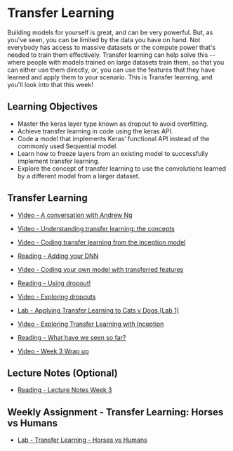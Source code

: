 # Transfer Learning

Building models for yourself is great, and can be very powerful. But, as you've seen, you can be limited by the data you have on hand. Not everybody has access to massive datasets or the compute power that's needed to train them effectively. Transfer learning can help solve this -- where people with models trained on large datasets train them, so that you can either use them directly, or, you can use the features that they have learned and apply them to your scenario. This is Transfer learning, and you'll look into that this week!

## Learning Objectives

- Master the keras layer type known as dropout to avoid overfitting.
- Achieve transfer learning in code using the keras API.
- Code a model that implements Keras’ functional API instead of the commonly used Sequential model.
- Learn how to freeze layers from an existing model to successfully implement transfer learning.
- Explore the concept of transfer learning to use the convolutions learned by a different model from a larger dataset.

## Transfer Learning

- [Video - A conversation with Andrew Ng](https://www.coursera.org/learn/convolutional-neural-networks-tensorflow/lecture/qSJ09/a-conversation-with-andrew-ng)

- [Video - Understanding transfer learning: the concepts](https://www.coursera.org/learn/convolutional-neural-networks-tensorflow/lecture/BOoYc/understanding-transfer-learning-the-concepts)

- [Video - Coding transfer learning from the inception model](https://www.coursera.org/learn/convolutional-neural-networks-tensorflow/lecture/QaiFL/coding-transfer-learning-from-the-inception-model)

- [Reading - Adding your DNN](https://www.coursera.org/learn/convolutional-neural-networks-tensorflow/supplement/O4Ol1/adding-your-dnn)

- [Video - Coding your own model with transferred features](https://www.coursera.org/learn/convolutional-neural-networks-tensorflow/lecture/mhAUk/coding-your-own-model-with-transferred-features)

- [Reading - Using dropout!](https://www.coursera.org/learn/convolutional-neural-networks-tensorflow/supplement/GtDVB/using-dropout)

- [Video - Exploring dropouts](https://www.coursera.org/learn/convolutional-neural-networks-tensorflow/lecture/pUaUM/exploring-dropouts)

- [Lab - Applying Transfer Learning to Cats v Dogs (Lab 1)](./Labs/C2_W3_Lab_1_transfer_learning.ipynb)

- [Video - Exploring Transfer Learning with Inception](https://www.coursera.org/learn/convolutional-neural-networks-tensorflow/lecture/ZQ6dw/exploring-transfer-learning-with-inception)

- [Reading - What have we seen so far?](https://www.coursera.org/learn/convolutional-neural-networks-tensorflow/supplement/HSHMp/what-have-we-seen-so-far)

- [Video - Week 3 Wrap up](https://www.coursera.org/learn/convolutional-neural-networks-tensorflow/lecture/LH8wp/week-3-wrap-up)

## Lecture Notes (Optional)

- [Reading - Lecture Notes Week 3](./Readings/C2_W3.pdf)

## Weekly Assignment - Transfer Learning: Horses vs Humans

- [Lab - Transfer Learning - Horses vs Humans](./Labs/C2W3_Assignment.ipynb)